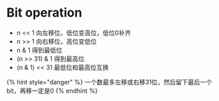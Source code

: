 # Bit operation

* n &lt;&lt; 1 向左移位，低位变高位，低位0补齐
* n &gt;&gt; 1 向右移位，高位变低位
* n & 1 得到最低位
* \(n &gt;&gt; 31\) & 1 得到最高位
* \(n & 1\) &lt;&lt; 31 最低位和最高位互换

{% hint style="danger" %}
一个数最多左移或右移31位，然后留下最后一个bit，再移一定是0
{% endhint %}

